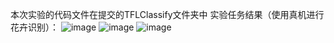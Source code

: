 本次实验的代码文件在提交的TFLClassify文件夹中
实验任务结果（使用真机进行花卉识别）：
![image](https://github.com/user-attachments/assets/12b1af95-fe5f-4b4a-bfa4-a033efc7cfce)
![image](https://github.com/user-attachments/assets/8d84f0f9-4c29-48c2-8771-640a8db76481)
![image](https://github.com/user-attachments/assets/0ba0cfde-f019-448d-a904-fb9980afc228)
